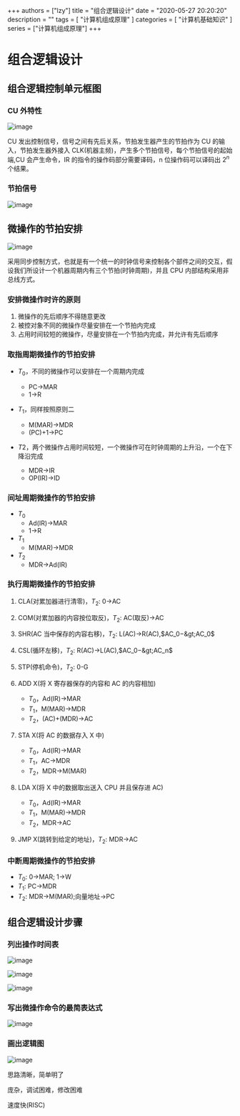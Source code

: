 
+++
authors = ["lzy"]
title = "组合逻辑设计"
date = "2020-05-27 20:20:20"
description = ""
tags = [
"计算机组成原理"
]
categories = [
"计算机基础知识"
]
series = ["计算机组成原理"]
+++

# 组合逻辑设计

## 组合逻辑控制单元框图

### CU 外特性

![image](assets/image-20251013170022-exy371a.webp)

CU 发出控制信号，信号之间有先后关系，节拍发生器产生的节拍作为 CU 的输入，节拍发生器外接入 CLK(机器主频)，产生多个节拍信号，每个节拍信号的起始端,CU 会产生命令，IR 的指令的操作码部分需要译码，n 位操作码可以译码出 $2^n$ 个结果。

### 节拍信号

![image](assets/image-20251013170027-ff5kojo.webp)

## 微操作的节拍安排

![image](assets/image-20251013170037-ggdei8w.webp)

采用同步控制方式，也就是有一个统一的时钟信号来控制各个部件之间的交互，假设我们所设计一个机器周期内有三个节拍(时钟周期)，并且 CPU 内部结构采用非总线方式。

### 安排微操作时许的原则

1. 微操作的先后顺序不得随意更改
2. 被控对象不同的微操作尽量安排在一个节拍内完成
3. 占用时间较短的微操作，尽量安排在一个节拍内完成，并允许有先后顺序

### 取指周期微操作的节拍安排

- $T_0$，不同的微操作可以安排在一个周期内完成

  - PC->MAR
  - 1->R
- $T_1$，同样按照原则二

  - M(MAR)->MDR
  - (PC)+1->PC
- $T2$，两个微操作占用时间较短，一个微操作可在时钟周期的上升沿，一个在下降沿完成

  - MDR->IR
  - OP(IR)->ID

### 间址周期微操作的节拍安排

- $T_0$
  - Ad(IR)->MAR
  - 1->R
- $T_1$
  - M(MAR)->MDR
- $T_2$
  - MDR->Ad(IR)

### 执行周期微操作的节拍安排

1. CLA(对累加器进行清零)，$T_2$: 0->AC
2. COM(对累加器的内容按位取反)，$T_2$: AC(取反)->AC
3. SHR(AC 当中保存的内容右移)，$T_2$: L(AC)->R(AC),$AC_0−&gt;AC_0$
4. CSL(循环左移)，$T_2$: R(AC)->L(AC),$AC_0−&gt;AC_n$
5. STP(停机命令)，$T_2$: 0-G
6. ADD X(将 X 寄存器保存的内容和 AC 的内容相加)

    - $T_0$，Ad(IR)->MAR
    - $T_1$，M(MAR)->MDR
    - $T_2$，(AC)+(MDR)->AC
7. STA X(将 AC 的数据存入 X 中)

    - $T_0$，Ad(IR)->MAR
    - $T_1$，AC->MDR
    - $T_2$，MDR->M(MAR)
8. LDA X(将 X 中的数据取出送入 CPU 并且保存进 AC)

    - $T_0$，Ad(IR)->MAR
    - $T_1$，M(MAR)->MDR
    - $T_2$，MDR->AC
9. JMP X(跳转到给定的地址)，$T_2$: MDR->AC

### 中断周期微操作的节拍安排

- $T_0$: 0->MAR; 1->W
- $T_1$: PC->MDR
- $T_2$: MDR->M(MAR);向量地址->PC

## 组合逻辑设计步骤

### 列出操作时间表

![image](assets/image-20251013170048-p7q3llf.webp)

![image](assets/image-20251013170053-yj72d2u.webp)

![image](assets/image-20251013170058-4yfv4lw.webp)

### 写出微操作命令的最简表达式

![image](assets/image-20251013170104-w6jamvr.webp)

### 画出逻辑图

![image](assets/image-20251013170109-pjsg9b0.webp)

思路清晰，简单明了

庞杂，调试困难，修改困难

速度快(RISC)
